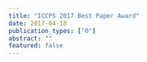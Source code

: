 ```yaml
---
title: "ICCPS 2017 Best Paper Award"
date: 2017-04-18
publication_types: ["0"]
abstract: ""
featured: false
---
```


